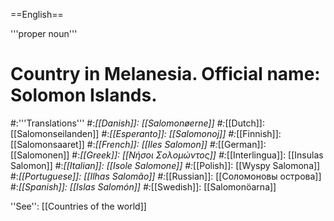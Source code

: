 ==English==

'''proper noun'''

# Country in Melanesia. Official name: Solomon Islands.
#:'''Translations'''
#:*[[Danish]]: [[Salomonøerne]]
#:*[[Dutch]]: [[Salomonseilanden]]
#:*[[Esperanto]]: [[Salomonoj]]
#:*[[Finnish]]: [[Salomonsaaret]]
#:*[[French]]: [[Iles Salomon]]
#:*[[German]]: [[Salomonen]]
#:*[[Greek]]: [[Νήσοι Σολομώντος]]
#:*[[Interlingua]]: [[Insulas Salomon]]
#:*[[Italian]]: [[Isole Salomone]]
#:*[[Polish]]: [[Wyspy Salomona]]
#:*[[Portuguese]]: [[Ilhas Salomão]]
#:*[[Russian]]: [[Соломоновы острова]]
#:*[[Spanish]]: [[Islas Salomón]]
#:*[[Swedish]]: [[Salomonöarna]]

''See'': [[Countries of the world]]